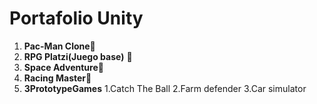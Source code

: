# Portafolio Unity
1. **Pac-Man Clone**👻
2. **RPG Platzi(Juego base)** 🏡
3. **Space Adventure**🧶
4. **Racing Master**🚗
5. **3PrototypeGames**
	1.Catch The Ball
	2.Farm defender
	3.Car simulator

